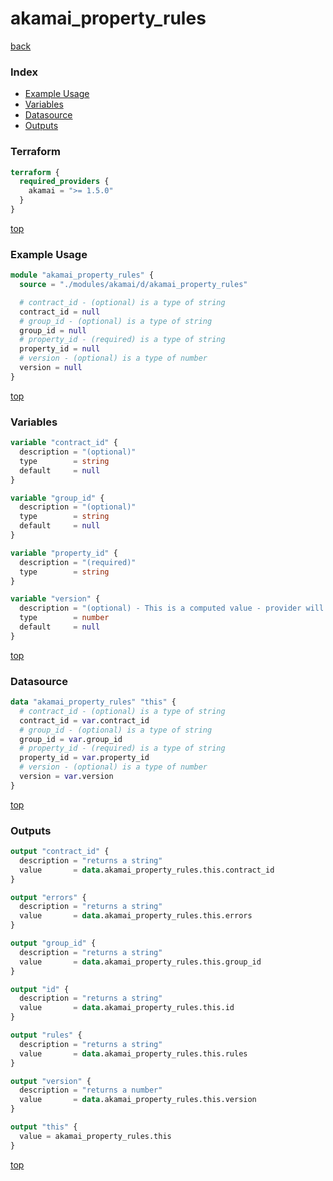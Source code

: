 # akamai_property_rules

[back](../akamai.md)

### Index

- [Example Usage](#example-usage)
- [Variables](#variables)
- [Datasource](#datasource)
- [Outputs](#outputs)

### Terraform

```terraform
terraform {
  required_providers {
    akamai = ">= 1.5.0"
  }
}
```

[top](#index)

### Example Usage

```terraform
module "akamai_property_rules" {
  source = "./modules/akamai/d/akamai_property_rules"

  # contract_id - (optional) is a type of string
  contract_id = null
  # group_id - (optional) is a type of string
  group_id = null
  # property_id - (required) is a type of string
  property_id = null
  # version - (optional) is a type of number
  version = null
}
```

[top](#index)

### Variables

```terraform
variable "contract_id" {
  description = "(optional)"
  type        = string
  default     = null
}

variable "group_id" {
  description = "(optional)"
  type        = string
  default     = null
}

variable "property_id" {
  description = "(required)"
  type        = string
}

variable "version" {
  description = "(optional) - This is a computed value - provider will always use 'latest' version, providing own version number is not supported"
  type        = number
  default     = null
}
```

[top](#index)

### Datasource

```terraform
data "akamai_property_rules" "this" {
  # contract_id - (optional) is a type of string
  contract_id = var.contract_id
  # group_id - (optional) is a type of string
  group_id = var.group_id
  # property_id - (required) is a type of string
  property_id = var.property_id
  # version - (optional) is a type of number
  version = var.version
}
```

[top](#index)

### Outputs

```terraform
output "contract_id" {
  description = "returns a string"
  value       = data.akamai_property_rules.this.contract_id
}

output "errors" {
  description = "returns a string"
  value       = data.akamai_property_rules.this.errors
}

output "group_id" {
  description = "returns a string"
  value       = data.akamai_property_rules.this.group_id
}

output "id" {
  description = "returns a string"
  value       = data.akamai_property_rules.this.id
}

output "rules" {
  description = "returns a string"
  value       = data.akamai_property_rules.this.rules
}

output "version" {
  description = "returns a number"
  value       = data.akamai_property_rules.this.version
}

output "this" {
  value = akamai_property_rules.this
}
```

[top](#index)